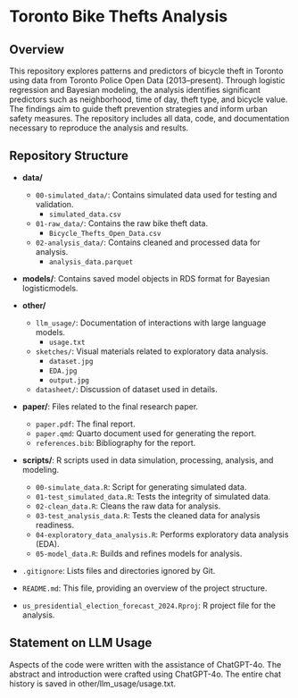 # Toronto Bike Thefts Analysis

## Overview

This repository explores patterns and predictors of bicycle theft in Toronto using data from Toronto Police Open Data (2013–present). Through logistic regression and Bayesian modeling, the analysis identifies significant predictors such as neighborhood, time of day, theft type, and bicycle value. The findings aim to guide theft prevention strategies and inform urban safety measures. The repository includes all data, code, and documentation necessary to reproduce the analysis and results.

## Repository Structure

- **data/**
  - `00-simulated_data/`: Contains simulated data used for testing and validation.
    - `simulated_data.csv`
  - `01-raw_data/`: Contains the raw bike theft data.
    - `Bicycle_Thefts_Open_Data.csv`
  - `02-analysis_data/`: Contains cleaned and processed data for analysis.
    - `analysis_data.parquet`

- **models/**: Contains saved model objects in RDS format for Bayesian logisticmodels.

- **other/**
  - `llm_usage/`: Documentation of interactions with large language models.
    - `usage.txt`
  - `sketches/`: Visual materials related to exploratory data analysis.
    - `dataset.jpg`
    - `EDA.jpg`
    - `output.jpg`
  - `datasheet/`: Discussion of dataset used in details. 

- **paper/**: Files related to the final research paper.
  - `paper.pdf`: The final report.
  - `paper.qmd`: Quarto document used for generating the report.
  - `references.bib`: Bibliography for the report.

- **scripts/**: R scripts used in data simulation, processing, analysis, and modeling.
  - `00-simulate_data.R`: Script for generating simulated data.
  - `01-test_simulated_data.R`: Tests the integrity of simulated data.
  - `02-clean_data.R`: Cleans the raw data for analysis.
  - `03-test_analysis_data.R`: Tests the cleaned data for analysis readiness.
  - `04-exploratory_data_analysis.R`: Performs exploratory data analysis (EDA).
  - `05-model_data.R`: Builds and refines models for analysis.

- `.gitignore`: Lists files and directories ignored by Git.
- `README.md`: This file, providing an overview of the project structure.
- `us_presidential_election_forecast_2024.Rproj`: R project file for the analysis.

## Statement on LLM Usage

Aspects of the code were written with the assistance of ChatGPT-4o. The abstract and introduction were crafted using ChatGPT-4o. The entire chat history is saved in other/llm_usage/usage.txt.
